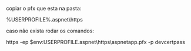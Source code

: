 copiar o pfx que esta na pasta:

%USERPROFILE%\.aspnet\https

caso não exista rodar os comandos:

https -ep $env:USERPROFILE\.aspnet\https\aspnetapp.pfx -p devcertpass
